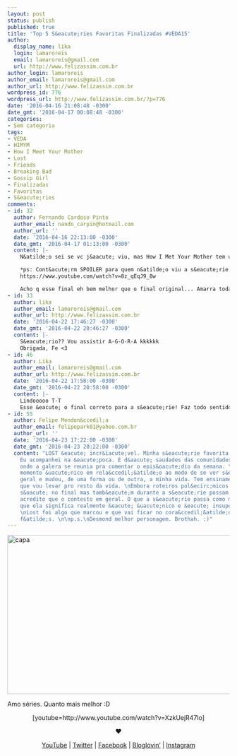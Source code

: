 ```yaml
---
layout: post
status: publish
published: true
title: 'Top 5 S&eacute;ries Favoritas Finalizadas #VEDA15'
author:
  display_name: lika
  login: lamaroreis
  email: lamaroreis@gmail.com
  url: http://www.felizassim.com.br
author_login: lamaroreis
author_email: lamaroreis@gmail.com
author_url: http://www.felizassim.com.br
wordpress_id: 776
wordpress_url: http://www.felizassim.com.br/?p=776
date: '2016-04-16 21:08:48 -0300'
date_gmt: '2016-04-17 00:08:48 -0300'
categories:
- Sem categoria
tags:
- VEDA
- HIMYM
- How I Meet Your Mother
- Lost
- Friends
- Breaking Bad
- Gossip Girl
- Finalizadas
- Favoritas
- S&eacute;ries
comments:
- id: 32
  author: Fernando Cardoso Pinto
  author_email: nando_carpin@hotmail.com
  author_url: ''
  date: '2016-04-16 22:13:00 -0300'
  date_gmt: '2016-04-17 01:13:00 -0300'
  content: |-
    N&atilde;o sei se vc j&aacute; viu, mas How I Met Your Mother tem um final alternativo Oficial (Lan&ccedil;ado no DVD da &uacute;ltima temporada)

    *ps: Cont&acute;rm SPOILER para quem n&atilde;o viu a s&eacute;rie
    https://www.youtube.com/watch?v=8z_qEqJ9_8w

    Acho q esse final eh bem melhor que o final original... Amarra todas as pontas e mostras pq ele levou 9 temporadas pra contar como conheceu a m&atilde;e... e que todos os fatos, desde o primeiro ep realmente foram cruciais pra ele ter conhecido a m&atilde;e...
- id: 33
  author: lika
  author_email: lamaroreis@gmail.com
  author_url: http://www.felizassim.com.br
  date: '2016-04-22 17:46:27 -0300'
  date_gmt: '2016-04-22 20:46:27 -0300'
  content: |-
    S&eacute;rio?? Vou assistir A-G-O-R-A kkkkkk
    Obrigada, Fe <3
- id: 46
  author: Lika
  author_email: lamaroreis@gmail.com
  author_url: http://www.felizassim.com.br
  date: '2016-04-22 17:58:00 -0300'
  date_gmt: '2016-04-22 20:58:00 -0300'
  content: |-
    Lindooooo T-T
    Esse &eacute; o final correto para a s&eacute;rie! Faz todo sentido! Todo esfor&ccedil;o!!
- id: 55
  author: Felipe Mendon&ccedil;a
  author_email: felipepark01@yahoo.com.br
  author_url: ''
  date: '2016-04-23 17:22:00 -0300'
  date_gmt: '2016-04-23 20:22:00 -0300'
  content: "LOST &eacute; incr&iacute;vel. Minha s&eacute;rie favorita desde sempre.
    Eu acompanhei na &eacute;poca. E d&aacute; saudades das comunidades do velho Orkut
    onde a galera se reunia pra comentar o epis&oacute;dio da semana. \nLOST foi um
    momento &uacute;nico em rela&ccedil;&atilde;o ao modo de se ver s&eacute;rie em
    geral e mudou, de uma forma ou de outra, a minha vida. Tem ensinamentos l&aacute;
    que vou levar pro resto da vida. \nEmbora roteiros pol&ecirc;micos n&atilde;o
    s&oacute; no final mas tamb&eacute;m durante a s&eacute;rie possam desanimar alguns,
    acredito que o contesto em geral. O que a s&eacute;rie passa como mensagem e o
    que ela significa realmente &eacute; &uacute;nico e &eacute; insuper&aacute;vel.
    \nLost foi algo que marcou e que vai ficar no cora&ccedil;&atilde;o dos verdadeiros
    f&atilde;s. \n\np.s.\nDesmond melhor personagem. Brothah. :)"
---
```

<p><a href="http://www.felizassim.com.br/wp-content/uploads/2016/04/capa15.jpg"><img class="aligncenter size-large wp-image-777" src="http://www.felizassim.com.br/wp-content/uploads/2016/04/capa15-1024x576.jpg" alt="capa" width="640" height="360" /></a></p>
<p>Amo s&eacute;ries. Quanto mais melhor :D</p>
<p style="text-align: center;">[youtube=http://www.youtube.com/watch?v=XzkUejR47Io]</p></p>
<p style="text-align: center;"><b>&hearts;</b></p></p>
<p style="text-align: center;"><a href="https://www.youtube.com/channel/UCTk3xkOSzWzf8Ba-wJN8jDA">YouTube</a> |&nbsp;<a href="https://twitter.com/pocketlika">Twitter</a>&nbsp;|&nbsp;<a href="http://www.facebook.com/blogfelizassim">Facebook</a>&nbsp;|&nbsp;<a href="https://www.bloglovin.com/blogs/feliz-assim-14224049">Bloglovin&rsquo;</a>&nbsp;|&nbsp;<a href="http://instagram.com/pocketlika">Instagram</a></p><br />
&nbsp;</p>
